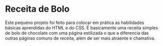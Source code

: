 # Receita de Bolo
Este pequeno projeto foi feito para colocar em prática as habilidades básicas aprendidas do HTML e do CSS.
É basicamente uma receita simples de bolo de chocolate com uma página estilizada o que a diferencia das outras páginas comuns de receita, além de  ser mais atraente e chamativa.

